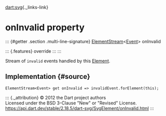 [dart:svg](../../dart-svg/dart-svg-library){._links-link}

onInvalid property
==================

::: {#getter .section .multi-line-signature}
[ElementStream](../../dart-html/elementstream-class)\<[Event](../../dart-html/event-class)\>
onInvalid

::: {.features}
override
:::
:::

Stream of `invalid` events handled by this
[Element](../../dart-html/element-class).

Implementation {#source}
--------------

``` {.language-dart data-language="dart"}
ElementStream<Event> get onInvalid => invalidEvent.forElement(this);
```

::: {._attribution}
© 2012 the Dart project authors\
Licensed under the BSD 3-Clause \"New\" or \"Revised\" License.\
<https://api.dart.dev/stable/2.18.5/dart-svg/SvgElement/onInvalid.html>
:::
